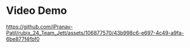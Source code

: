 # Video Demo


https://github.com/iPranav-Patil/rubix_24_Team_Jett/assets/106877570/43b998c6-e697-4c49-a9fa-6be877f4fbf0

